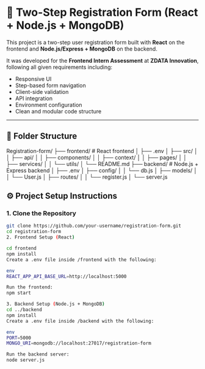 # 📝 Two-Step Registration Form (React + Node.js + MongoDB)

This project is a two-step user registration form built with **React** on the frontend and **Node.js/Express + MongoDB** on the backend.

It was developed for the **Frontend Intern Assessment** at **ZDATA Innovation**, following all given requirements including:
- Responsive UI
- Step-based form navigation
- Client-side validation
- API integration
- Environment configuration
- Clean and modular code structure

---

## 📁 Folder Structure

Registration-form/
├── frontend/ # React frontend
│ ├── .env
│ ├── src/
│ │ ├── api/
│ │ ├── components/
│ │ ├── context/
│ │ ├── pages/
│ │ ├── services/
│ │ └── utils/
│ └── README.md
├── backend/ # Node.js + Express backend
│ ├── .env
│ ├── config/
│ │ └── db.js
│ ├── models/
│ │ └── User.js
│ ├── routes/
│ │ └── register.js
│ └── server.js

## ⚙️ Project Setup Instructions

### 1. Clone the Repository

```bash
git clone https://github.com/your-username/registration-form.git
cd registration-form
2. Frontend Setup (React)

cd frontend
npm install
Create a .env file inside /frontend with the following:

env
REACT_APP_API_BASE_URL=http://localhost:5000

Run the frontend:
npm start

3. Backend Setup (Node.js + MongoDB)
cd ../backend
npm install
Create a .env file inside /backend with the following:

env
PORT=5000
MONGO_URI=mongodb://localhost:27017/registration-form

Run the backend server:
node server.js

